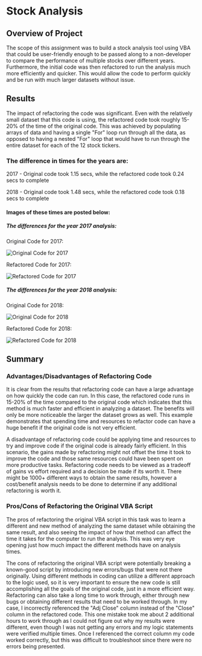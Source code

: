 # Stock Analysis

## Overview of Project
The scope of this assignment was to build a stock analysis tool using VBA that could be user-friendly enough to be passed along to a non-developer to compare the performance of multiple stocks over different years.  Furthermore, the initial code was then refactored to run the analysis much more efficiently and quicker.  This would allow the code to perform quickly and be run with much larger datasets without issue.

## Results
The impact of refactoring the code was significant.  Even with the relatively small dataset that this code is using, the refactored code took roughly 15-20% of the time of the original code.  This was achieved by populating arrays of data and having a single "For" loop run through all the data, as opposed to having a nested "For" loop that would have to run through the entire dataset for each of the 12 stock tickers.

### The difference in times for the years are:

2017 - Original code took 1.15 secs, while the refactored code took 0.24 secs to complete

2018 - Original code took 1.48 secs, while the refactored code took 0.18 secs to complete

#### Images of these times are posted below:

##### The differences for the year 2017 analysis:

Original Code for 2017:

![Original Code for 2017](/Resources/VBA_Challenge_2017_Original_Code.png)

Refactored Code for 2017:

![Refactored Code for 2017](/Resources/VBA_Challenge_2017.png)

##### The differences for the year 2018 analysis:

Original Code for 2018:

![Original Code for 2018](/Resources/VBA_Challenge_2018_Original_Code.png)

Refactored Code for 2018:

![Refactored Code for 2018](/Resources/VBA_Challenge_2018.png)


## Summary

### Advantages/Disadvantages of Refactoring Code
It is clear from the results that refactoring code can have a large advantage on how quickly the code can run.  In this case, the refactored code runs in 15-20% of the time compared to the original code which indicates that this method is much faster and efficient in analyzing a dataset.  The benefits will only be more noticeable the larger the dataset grows as well.  This example demonstrates that spending time and resources to refactor code can have a huge benefit if the original code is not very efficient.

A disadvantage of refactoring code could be applying time and resources to try and improve code if the original code is already fairly efficient.  In this scenario, the gains made by refactoring might not offset the time it took to improve the code and those same resources could have been spent on more productive tasks.  Refactoring code needs to be viewed as a tradeoff of gains vs effort required and a decision be made if its worth it.  There might be 1000+ different ways to obtain the same results, however a cost/benefit analysis needs to be done to determine if any additional refactoring is worth it.

### Pros/Cons of Refactoring the Original VBA Script
The pros of refactoring the original VBA script in this task was to learn a different and new method of analyzing the same dataset while obtaining the same result, and also seeing the impact of how that method can affect the time it takes for the computer to run the analysis.  This was very eye opening just how much impact the different methods have on analysis times.

The cons of refactoring the original VBA script were potentially breaking a known-good script by introducing new errors/bugs that were not there originally.  Using different methods in coding can utilize a different approach to the logic used, so it is very important to ensure the new code is still accomplishing all the goals of the original code, just in a more efficient way.  Refactoring can also take a long time to work through, either through new bugs or obtaining different results that need to be worked through.  In my case, I incorrectly referenced the "Adj Close" column instead of the "Close" column in the refactored code.  This one mistake took me about 2 additional hours to work through as I could not figure out why my results were different, even though I was not getting any errors and my logic statements were verified multiple times.  Once I referenced the correct column my code worked correctly, but this was difficult to troubleshoot since there were no errors being presented.








